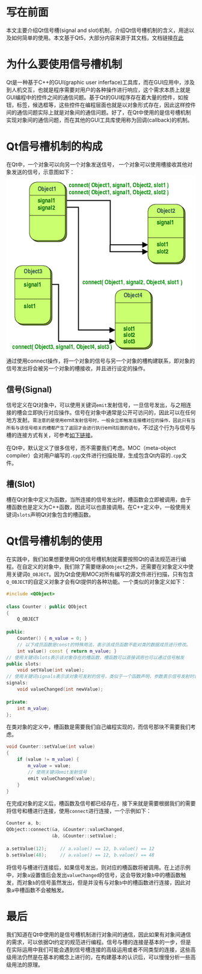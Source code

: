 # 写在前面

本文主要介绍Qt信号槽(signal and slot)机制，介绍Qt信号槽机制的含义，用途以及如何简单的使用。本文基于Qt5，大部分内容来源于其文档，文档链接[在此](https://doc.qt.io/qt-5/signalsandslots.html)

# 为什么要使用信号槽机制

Qt是一种基于C++的GUI(graphic user inferface)工具库，而在GUI应用中，涉及到人机交互，也就是程序需要对用户的各种操作进行响应，这个需求本质上就是GUI编程中的控件之间的通信问题。基于Qt的GUI程序存在着大量的控件，如按钮，标签，候选框等，这些控件在编程层面也就是以对象形式存在，因此这样控件间的通信问题实际上就是对象间的通信问题。好了，在Qt中使用的是信号槽机制实现对象间的通信问题，而在其他的GUI工具库使用称为回调(callback)的机制。

# Qt信号槽机制的构成
在Qt中，一个对象可以向另一个对象发送信号， 一个对象可以使用槽接收其他对象发送的信号，示意图如下：![](./signal_slot.png)
通过使用connect操作，将一个对象的信号与另一个对象的槽构建联系，即对象的信号发出将会被另一个对象的槽接收，并且进行设定的操作。
## 信号(Signal)
信号定义在Qt对象中，可以使用关键词`emit`发射信号，一旦信号发出，与之相连接的槽会立即执行对应操作。信号在对象中通常是公开可访问的，因此可以在任何地方发射。`需注意的是使用`emit`发射信号时，一般会立即触发连接槽对应的操作，因此只有当所有与该信号相关的槽都产生了返回才会进行执行`emit`后面的语句`，不过这个行为与信号与槽的连接方式有关，可参考[如下链接](https://doc.qt.io/qt-5/qt.html#ConnectionType-enum)。

在Qt中，默认定义了很多信号，而不需要我们考虑。MOC（meta-object compiler）会对用户编写的`.cpp`文件进行扫描处理，生成包含Qt内容的`.cpp`文件。

## 槽(Slot)
槽在Qt对象中定义为函数，当所连接的信号发出时，槽函数会立即被调用，由于槽函数也是定义为C++函数，因此可以也直接调用。在C++定义中，一般使用关键词`slots`声明Qt对象包含的槽函数。

# Qt信号槽机制的使用

在实践中，我们如果想要使用Qt的信号槽机制就需要按照Qt的语法规范进行编程。在自定义的对象中，我们除了需要继承`QObject`之外，还需要在对象定义中使用关键词`Q_OBJECT`。因为Qt会使用MOC对所有编写的源文件进行扫描，只有包含`Q_OBJECT`的自定义对象才会有Qt提供的各种功能。一个类似的对象定义如下：
```C++
#include <QObject>

class Counter : public QObject
{
    Q_OBJECT

public:
    Counter() { m_value = 0; }
    // 以下成员函数是const的特殊用法，表示该成员函数不能对类的数据成员进行修改。
    int value() const { return m_value; }
// 使用关键词slots表示该对象存在的槽函数，槽函数可以直接调用也可以通过信号触发
public slots:
    void setValue(int value);
// 使用关键词signals表示该对象可发射的信号，类似于一个函数声明，参数表示信号发射时将给槽提供的参数。
signals:
    void valueChanged(int newValue);

private:
    int m_value;
};
```
在类对象的定义中，槽函数是需要我们自己编程实现的，而信号那块不需要我们考虑。
```C++
void Counter::setValue(int value)
{
    if (value != m_value) {
        m_value = value;
        // 使用关键词emit发射信号
        emit valueChanged(value);
    }
}
```
在完成对象的定义后，槽函数及信号都已经存在，接下来就是需要根据我们的需要将信号和槽进行连接，使用`connect`进行连接，一个示例如下：
```C++
Counter a, b;
QObject::connect(&a, &Counter::valueChanged,
                 &b, &Counter::setValue);

a.setValue(12);     // a.value() == 12, b.value() == 12
b.setValue(48);     // a.value() == 12, b.value() == 48
```
将信号与槽进行连接后，如果信号发出，则对应的槽函数将被调用。在上述示例中，对象`a`设置值后会发出`valueChanged`的信号，这会导致对象`b`中的槽函数触发，而对象`b`的信号虽然发出，但是并没有与对象`b`中的槽函数进行连接，因此对象`a`中槽函数不会被触发。

# 最后
我们知道在Qt中使用的是信号槽机制进行对象间的通信，因此如果有对象间通信的需求，可以依据Qt约定的规范进行编程。信号与槽的连接是基本的一步，但是在实际运用中我们可能会遇到信号槽连接的高级运用或者不同类型的连接，这些高级用法仍然是在基本的概念上进行的，在构建基本的认识后，可以慢慢分析一些高级用法的原理。